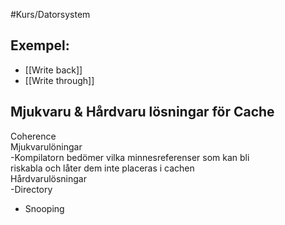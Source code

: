 #Kurs/Datorsystem 
## Exempel: 
- [[Write back]]
- [[Write through]]


## Mjukvaru & Hårdvaru lösningar för Cache  
Coherence  
Mjukvarulöningar  
-Kompilatorn bedömer vilka minnesreferenser som kan bli  
riskabla och låter dem inte placeras i cachen  
Hårdvarulösningar  
-Directory  
- Snooping